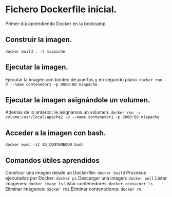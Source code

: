 # Fichero Dockerfile inicial.
Primer día aprendiendo Docker en la bootcamp.

## Construir la imagen.
`
docker build . -t miapache
`
## Ejecutar la imagen.
Ejecutar la imagen con bindeo de puertos y en segundo plano.
`
docker run -d --name contenedor1 -p 8080:80 miapache
`
## Ejecutar la imagen asignándole un volumen.
Además de lo anterior, le asignamos un volumen.
`
docker run -v volume:/usr/local/apache2 -d --name contenedor1 -p 8080:80 miapache
`
## Acceder a la imagen con bash.
`
docker exec -it ID_CONTENEDOR bash
`

## Comandos útiles aprendidos
Construir una imagen desde un Dockerfile: `docker build` 
Procesos ejecutados por Docker: `docker ps`
Descargar una imagen: `docker pull`
Listar imagenes: `docker image ls`
Listar contenedores: `docker container ls`
Eliminar imágenes: `docker rmi`
Eliminar contenedores: `docker rm`
